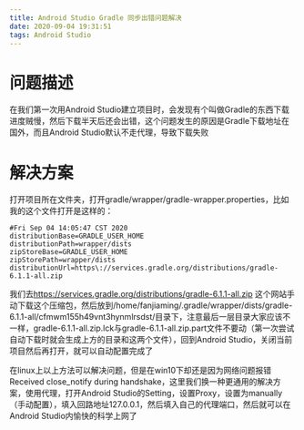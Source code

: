 ```yaml
---
title: Android Studio Gradle 同步出错问题解决
date: 2020-09-04 19:31:51
tags: Android Studio
---
```


# 问题描述
  在我们第一次用Android Studio建立项目时，会发现有个叫做Gradle的东西下载进度贼慢，然后下载半天后还会出错，这个问题发生的原因是Gradle下载地址在国外，而且Android Studio默认不走代理，导致下载失败

<!-- more -->

# 解决方案
  打开项目所在文件夹，打开gradle/wrapper/gradle-wrapper.properties，比如我的这个文件打开是这样的：
```
#Fri Sep 04 14:05:47 CST 2020
distributionBase=GRADLE_USER_HOME
distributionPath=wrapper/dists
zipStoreBase=GRADLE_USER_HOME
zipStorePath=wrapper/dists
distributionUrl=https\://services.gradle.org/distributions/gradle-6.1.1-all.zip
```
  我们去[https\://services.gradle.org/distributions/gradle-6.1.1-all.zip](https://services.gradle.org/distributions/gradle-6.1.1-all.zip) 这个网站手动下载这个压缩包，然后放到/home/fanjiaming/.gradle/wrapper/dists/gradle-6.1.1-all/cfmwm155h49vnt3hynmlrsdst/目录下，注意最后一层目录大家应该不一样，gradle-6.1.1-all.zip.lck与gradle-6.1.1-all.zip.part文件不要动（第一次尝试自动下载时就会生成上方的目录和这两个文件），回到Android Studio，关闭当前项目然后再打开，就可以自动配置完成了
  
  在linux上以上方法可以解决问题，但是在win10下却还是因为网络问题报错Received close_notify during handshake，这里我们换一种更通用的解决方案，使用代理，打开Android Studio的Setting，设置Proxy，设置为manually（手动配置），填入回路地址127.0.0.1，然后填入自己的代理端口，然后就可以在Android Studio内愉快的科学上网了
